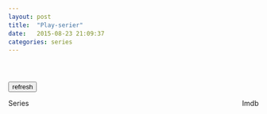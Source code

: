 ```yaml
---
layout: post
title:  "Play-serier"
date:   2015-08-23 21:09:37
categories: series
---
```

<header>
<style>
@media (max-width: 600px) {
  .facet_sidebar {
    display: none;
  }
}
</style>
</header>
<script>

(function() {
	var sheet = window.document.styleSheets[0];
	sheet.insertRule(".item {width:16.6%;}", sheet.cssRules.length);
	sheet.insertRule("@media screen and (max-width: 2200px){.item {width:20%;}}", sheet.cssRules.length);
	sheet.insertRule("@media screen and (max-width: 1750px){.item {width:25%;}}", sheet.cssRules.length);
	sheet.insertRule("@media screen and (max-width: 1200px){.item {width:33.3%;}}", sheet.cssRules.length);
	sheet.insertRule("@media screen and (max-width: 750px){.item {width:50%;}}", sheet.cssRules.length);
	sheet.insertRule("@media screen and (max-width: 550px){.item {width:100%;}}", sheet.cssRules.length);
	sheet.insertRule(".hbo-main-container .clearfix {width:100%;margin:0;}", sheet.cssRules.length);
	sheet.insertRule(".post-header {width:1026px;margin:0 auto;}", sheet.cssRules.length);
	sheet.insertRule("@media screen and (max-width: 1200px){.hbo-main-container .clearfix {width:100%;margin:0;} .post-header {width:auto;margin:0;}}", sheet.cssRules.length);
	sheet.insertRule("img {transition: opacity 0.5s ease-in-out;}", sheet.cssRules.length);
	sheet.insertRule(".notLoaded {opacity: 0;}", sheet.cssRules.length);

	document.getElementsByClassName("main-container")[0].className += " hbo-main-container";

	var series_array = {};
	var refreshes_going = 0;

	if (!("ontouchstart" in document.documentElement)) {
		document.documentElement.className += " no-touch";
	}

    var checkReady = function(callback) {
        if (window.jQuery) {
            callback(jQuery);
        }
        else {
            window.setTimeout(function() { checkReady(callback); }, 100);
        }
    };

    checkReady(function(jQuery) {
		var seen = localStorage.seen;
		if(seen==null)seen="";
		var rating = localStorage.rating;

		if(rating == null || rating == ""){
		   refresh();
		} else {
			series_array = JSON.parse(rating);
			create_table();
			sorter();
		}

		function refresh(){
			series_array = {};
			jQuery("body").append('<div id="spinner" style="position:fixed;padding:0;margin:0;top:0;left:0;width: 100%;height: 100%;background:rgba(255,255,255,0.5);"><img src="/assets/img/ajax-loader.gif" style="position:absolute;left:0;top:0;right:0;bottom:0;margin:auto;"></div>');
			refreshes_going = 2;
			refresh_via();
			refresh_hbo();
		}
		
		function refresh_via(){
			var pageNumber = 1;
			function via_page(pageNumber){
				jQuery.getJSON('https://content.viaplay.se/pcdash-se/serier/samtliga?block=1&partial=1&pageNumber='+pageNumber+'&sort=highest_ratings',function(data){
					if(data && data._embedded && data._embedded["viaplay:products"] && data._embedded["viaplay:products"].length > 0){
						for(var i in data._embedded["viaplay:products"]){
							var product = data._embedded["viaplay:products"][i];
							var content = product.content;
							var title = content.series.title;
							var rating = (content.imdb && content.imdb.rating)?content.imdb.rating:null;
							var link = "http://viaplay.se/serier/"+product.publicPath;
							var thumb = (content.images && content.images.boxart)?content.images.boxart.url:content.images.landscape.url;
							var poster = content.images.landscape.url;
							
							series_array[title] = {"rating":rating,"link":link,"thumb":thumb,"poster":poster,"poster_large":poster};
						}
					
						via_page(pageNumber+1);
					} else {
						refreshes_going--;
						if(refreshes_going==0){
							create_table();
						}
					}
				});
			}
			via_page(1);
		}
		
		function refresh_hbo(){
			jQuery.get('https://api-hbon.hbo.clearleap.com/cloffice/client/web/browse/f5dde064-495d-41dc-8cd7-cbb76baaf8d0',function(data){

				$(data).find("item").each(function () {
					var el = $(this);
					var title = el.find("title").text();
					var guid = el.find("guid").text();
					var link = 'https://se.hbonordic.com/series/'+title.replace(" ","-").toLowerCase()+'/'+guid
					var thumb = "";
					var poster = "";
					var poster_large = "";
					el.children("media\\:thumbnail").each(function(){
						if($(this).attr("profile") == "NORDIC-THUMB"){
							thumb = $(this).attr("url").replace("https","http");
						} else if($(this).attr("profile") == "NORDIC-POSTER"){
							poster = $(this).attr("url").replace("https","http");
						} else if($(this).attr("profile") == "NORDIC-POSTER-LARGE"){
							poster_large = $(this).attr("url").replace("https","http");
						}
					});
					
					series_array[title] = {"rating":null,"link":link,"thumb":thumb,"poster":poster,"poster_large":poster_large};
				});
				
				refreshes_going--;
				if(refreshes_going==0){
					create_table();
				}
			});
		}

		function create_table(){
			for(var title in series_array){
				if(seen.search(title+";") == -1){
					var imdb = series_array[title]["rating"];
					var link = series_array[title]["link"];
					var thumb = series_array[title]["thumb"];//224
					var poster = series_array[title]["poster"];//960
					var poster_large = series_array[title]["poster_large"];//1120
					jQuery("#hbotable").append('<li class="item"'+((imdb!=null)?' data-rating="'+imdb+'"':'')+' style="float:left;"><a href="'+link+'"><div style="position:relative"><div style="position:relative; width:100%; height:0; padding-top:56%;"><img src="data:image/gif;base64,R0lGODlhAQABAIAAAAAAAP///yH5BAEAAAAALAAAAAABAAEAAAIBRAA7" data-src="'+thumb+'" data-sizes="(min-width: 2200px) 16.6vw, (min-width: 1750px) 20vw, (min-width: 1200px) 25vw, (min-width: 750px) 33.3vw, (min-width: 550px) 50vw, 100vw" data-srcset="'+thumb+' 224w, '+poster+' 960w, '+poster_large+' 1120w" class="image notLoaded" style="position:absolute; top:0; left:0; width:100%;" width="100%"><span class="seen" style="right: 15px; top: 6px; color: red; cursor: pointer; position: absolute; color: red;cursor:pointer;">x</span></img></div><div><a href="'+link+'" class="hbotitle" style="color: #292D32;text-decoration: none;margin-left:10%;width:70%;height:78px;display:block;float:left;">'+title+'</a><span class="imdbrating" style="float:right;margin-right:10%;max-width:10%;color: #292D32;">'+((imdb!=null)?imdb:'')+'</span></div></div></a></li>');	
				} else {
					series_array[title].delete;
				}
			}
			jQuery("#spinner").hide();
			hboloaded();
			listen_images();
		}

		function hboloaded(){
			var $item = jQuery('.item:not([data-rating]):not(.running)');
			var i = 0;
			var retries = 5;

			$item.each(function(){
				jQuery("#spinner").show();
				var $this = jQuery(this);
				var $title = $this.find('.hbotitle');
				var name = $title.html().trim().replace("&amp;", "&");

				var data = {
					't':name,
					'plot':'short',
					'type':'series',
					'r':'json'
				}
				$title.parent().parent().find('.imdbrating').html('<img src="/assets/img/ajax-loader.gif">');
				$this.addClass('running');
				jQuery.ajax({
					'url':'http://www.omdbapi.com/',
					'data':data,
					'success':function(response){
						$parent = $title.parents(".item");
						var rating = 0;
						if(response.Response == "True" && jQuery.isNumeric(response.imdbRating)){
							rating = response.imdbRating;
						}

						$parent.attr('data-rating',rating).find('.imdbrating').html(rating);
						series_array[name].rating = rating;
						$this.removeClass('running');

						i++;
						if(i == $item.length){
							sorter();
							store();
							jQuery("#spinner").hide();
						}
					},
					'timeout':10000,
					'error':function(){
						retries--;
						if(retries >= 0){
							store();
							$this.removeClass('running');
							hboloaded();
						} else {
							location.reload();
						}
					},
					'dataType':'json'
					});
			});
		}
		
		function listen_images(){
			jQuery(window).scroll(load_images);
			jQuery(window).resize(load_images);
		}
		
		function load_images(){
			if($(".image.notLoaded").length>0){
				var wtop = $(window).scrollTop();
				var wbottom = wtop + $(window).height();
				
				function load_image(){
					jQuery(".image.notLoaded").each(function(){
						var $this = jQuery(this);
						var top = $this.offset().top;
						var bottom = top+$this.height();

						if(bottom > wtop && top < wbottom){
							$this.attr("src",$this.data("src")).removeAttr("data-src").attr("sizes",$this.data("sizes")).removeAttr("data-sizes").attr("srcset",$this.data("srcset")).removeAttr("data-srcset").css('position','static').load(function(){
								$this.removeClass("notLoaded").parent().css({'padding-top':'0px','height':'auto'});
							});
						}
					});
				}
				
				load_image();
			}
		}

		function sorter(){
			jQuery("#sortimdb").click(sort_imdb);
			jQuery("#sortname").click(sort_name);

			jQuery(".seen").click(function(e){
				if(seen == undefined)seen=null;
				seen += jQuery(this).parents('.item').find('.hbotitle').html() + ";";
				if(localStorage.seen!=null)localStorage.removeItem("seen");
				localStorage.seen=seen;
				jQuery(this).parents(".item").remove();
				load_images();
				e.preventDefault();
			});

			jQuery("#refresh").click(function(){
				jQuery(".item").remove();
				refresh();
				store();
				return false;
			});

			jQuery(".no-touch .item").find(".seen").css("visibility","hidden");
			jQuery(".no-touch .item").hover(function(){$(this).find(".seen").css("visibility","visible");},function(){$(this).find(".seen").css("visibility","hidden");});

			sort_imdb();
		};

		function store(){
			if(localStorage.rating!=null)localStorage.removeItem("rating");
			localStorage.rating=JSON.stringify(series_array);
		}

		function sort_imdb(){
			jQuery(".item").sort(function(a,b){
				return b.dataset.rating - a.dataset.rating; 
			}).appendTo("#hbotable");
			load_images();
		}

		function sort_name(){
			jQuery(".item").sort(function(a,b){
				var A = a.getElementsByClassName("hbotitle")[0].innerHTML.toLowerCase();
				var B = b.getElementsByClassName("hbotitle")[0].innerHTML.toLowerCase();
				if (A < B){
					return -1;
				}else if (A > B){
					return  1;
				}else{
					return 0;
				}
			}).appendTo("#hbotable");
			load_images();
		}
    });
})();
</script>

<button id="refresh">refresh</button>

<ul id="hbotable" style="width:100%;padding:0;margin-bottom:100px;list-style:none">
    <li style="float:left;width:100%">
	<div id="sortname" style="cursor:pointer;float:left;">Series</div>
        <div id="sortimdb" style="cursor:pointer;float:right">Imdb</div>
    <li>
</ul>
